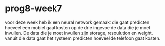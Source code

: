 # prog8-week7

voor deze week heb ik een neural network gemaakt die gaat predicten hoeveel een mobiel gaat kosten op de drie ingevoerde data die je moet invullen. De data die je moet invullen zijn storage, resoulution en weight. vanuit die data gaat het systeem predicten hoeveel de telefoon gaat kosten.
